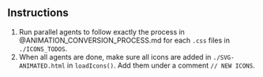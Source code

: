 ## Instructions


1. Run parallel agents to follow exactly the process in @ANIMATION_CONVERSION_PROCESS.md for each `.css` files in `./ICONS_TODOS`.
2. When all agents are done, make sure all icons are added in `./SVG-ANIMATED.html` in `loadIcons()`. Add them under a comment `// NEW ICONS`.
